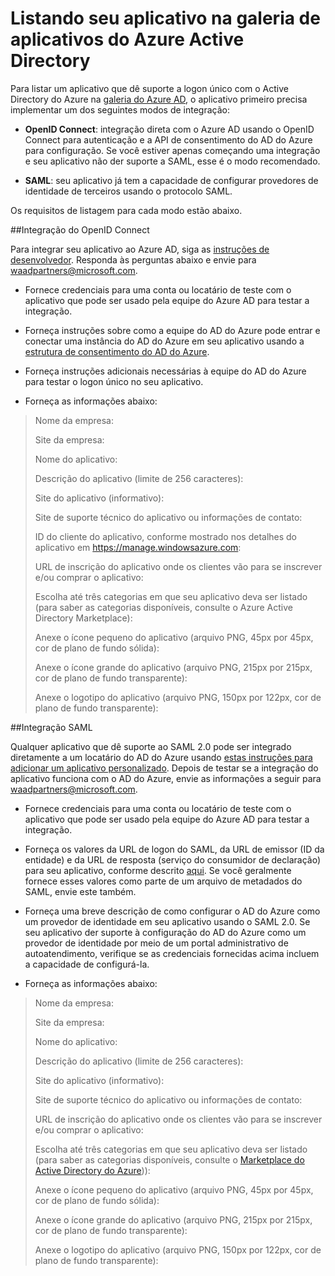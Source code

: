 <properties
   pageTitle="Listando seu aplicativo na galeria de aplicativos do Azure Active Directory"
   description="Como listar um aplicativo que oferece suporte a logon único na galeria do Active Directory do Azure | Microsoft Azure"
   services="active-directory"
   documentationCenter="dev-center-name"
   authors="msmbaldwin"
   manager="mbaldwin"
   editor=""/>

<tags
   ms.service="active-directory"
   ms.devlang="na"
   ms.topic="article"
   ms.tgt_pltfrm="na"
   ms.workload="identity"
   ms.date="09/16/2016"
   ms.author="mbaldwin"/>


# Listando seu aplicativo na galeria de aplicativos do Azure Active Directory

Para listar um aplicativo que dê suporte a logon único com o Active Directory do Azure na [galeria do Azure AD](https://azure.microsoft.com/marketplace/active-directory/all/), o aplicativo primeiro precisa implementar um dos seguintes modos de integração:

* **OpenID Connect**: integração direta com o Azure AD usando o OpenID Connect para autenticação e a API de consentimento do AD do Azure para configuração. Se você estiver apenas começando uma integração e seu aplicativo não der suporte a SAML, esse é o modo recomendado.

* **SAML**: seu aplicativo já tem a capacidade de configurar provedores de identidade de terceiros usando o protocolo SAML.

Os requisitos de listagem para cada modo estão abaixo.

##Integração do OpenID Connect

Para integrar seu aplicativo ao Azure AD, siga as [instruções de desenvolvedor](active-directory-authentication-scenarios.md). Responda às perguntas abaixo e envie para waadpartners@microsoft.com.

* Fornece credenciais para uma conta ou locatário de teste com o aplicativo que pode ser usado pela equipe do Azure AD para testar a integração.

* Forneça instruções sobre como a equipe do AD do Azure pode entrar e conectar uma instância do AD do Azure em seu aplicativo usando a [estrutura de consentimento do AD do Azure](active-directory-integrating-applications.md#overview-of-the-consent-framework).

* Forneça instruções adicionais necessárias à equipe do AD do Azure para testar o logon único no seu aplicativo.

* Forneça as informações abaixo:

> Nome da empresa:
> 
> Site da empresa:
> 
> Nome do aplicativo:
> 
> Descrição do aplicativo (limite de 256 caracteres):
> 
> Site do aplicativo (informativo):
> 
> Site de suporte técnico do aplicativo ou informações de contato:
> 
> ID do cliente do aplicativo, conforme mostrado nos detalhes do aplicativo em https://manage.windowsazure.com:
> 
> URL de inscrição do aplicativo onde os clientes vão para se inscrever e/ou comprar o aplicativo:
> 
> Escolha até três categorias em que seu aplicativo deva ser listado (para saber as categorias disponíveis, consulte o Azure Active Directory Marketplace):
> 
> Anexe o ícone pequeno do aplicativo (arquivo PNG, 45px por 45px, cor de plano de fundo sólida):
> 
> Anexe o ícone grande do aplicativo (arquivo PNG, 215px por 215px, cor de plano de fundo transparente):
> 
> Anexe o logotipo do aplicativo (arquivo PNG, 150px por 122px, cor de plano de fundo transparente):

##Integração SAML

Qualquer aplicativo que dê suporte ao SAML 2.0 pode ser integrado diretamente a um locatário do AD do Azure usando [estas instruções para adicionar um aplicativo personalizado](active-directory-saas-custom-apps.md). Depois de testar se a integração do aplicativo funciona com o AD do Azure, envie as informações a seguir para <waadpartners@microsoft.com>.

* Fornece credenciais para uma conta ou locatário de teste com o aplicativo que pode ser usado pela equipe do Azure AD para testar a integração.

* Forneça os valores da URL de logon do SAML, da URL de emissor (ID da entidade) e da URL de resposta (serviço do consumidor de declaração) para seu aplicativo, conforme descrito [aqui](active-directory-saas-custom-apps.md). Se você geralmente fornece esses valores como parte de um arquivo de metadados do SAML, envie este também.

* Forneça uma breve descrição de como configurar o AD do Azure como um provedor de identidade em seu aplicativo usando o SAML 2.0. Se seu aplicativo der suporte à configuração do AD do Azure como um provedor de identidade por meio de um portal administrativo de autoatendimento, verifique se as credenciais fornecidas acima incluem a capacidade de configurá-la.

* Forneça as informações abaixo:

> Nome da empresa:
> 
> Site da empresa:
> 
> Nome do aplicativo:
> 
> Descrição do aplicativo (limite de 256 caracteres):
> 
> Site do aplicativo (informativo):
> 
> Site de suporte técnico do aplicativo ou informações de contato:
> 
> URL de inscrição do aplicativo onde os clientes vão para se inscrever e/ou comprar o aplicativo:
> 
> Escolha até três categorias em que seu aplicativo deva ser listado (para saber as categorias disponíveis, consulte o [Marketplace do Active Directory do Azure](https://azure.microsoft.com/marketplace/active-directory/))):
> 
> Anexe o ícone pequeno do aplicativo (arquivo PNG, 45px por 45px, cor de plano de fundo sólida):
> 
> Anexe o ícone grande do aplicativo (arquivo PNG, 215px por 215px, cor de plano de fundo transparente):
> 
> Anexe o logotipo do aplicativo (arquivo PNG, 150px por 122px, cor de plano de fundo transparente):

<!---HONumber=AcomDC_0921_2016-->